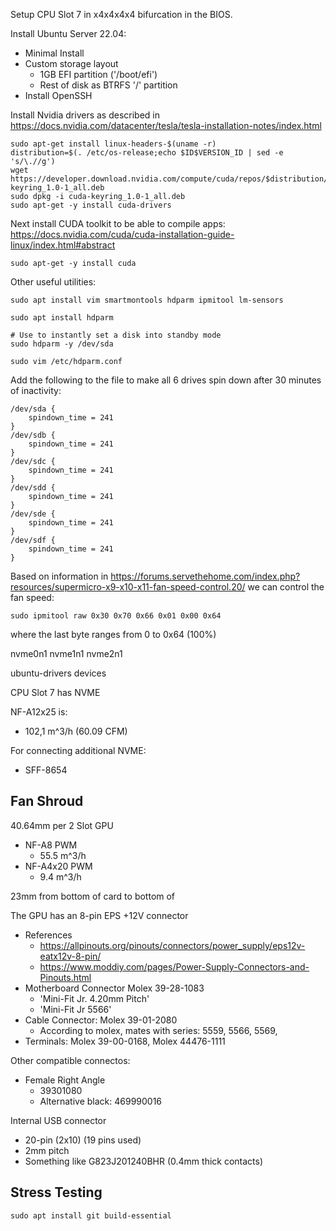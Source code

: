 Setup CPU Slot 7 in x4x4x4x4 bifurcation in the BIOS.

Install Ubuntu Server 22.04:
- Minimal Install
- Custom storage layout
  - 1GB EFI partition ('/boot/efi')
  - Rest of disk as BTRFS '/' partition
- Install OpenSSH

Install Nvidia drivers as described in https://docs.nvidia.com/datacenter/tesla/tesla-installation-notes/index.html

```
sudo apt-get install linux-headers-$(uname -r)
distribution=$(. /etc/os-release;echo $ID$VERSION_ID | sed -e 's/\.//g')
wget https://developer.download.nvidia.com/compute/cuda/repos/$distribution/x86_64/cuda-keyring_1.0-1_all.deb
sudo dpkg -i cuda-keyring_1.0-1_all.deb
sudo apt-get -y install cuda-drivers
```

Next install CUDA toolkit to be able to compile apps: https://docs.nvidia.com/cuda/cuda-installation-guide-linux/index.html#abstract

```
sudo apt-get -y install cuda
```


Other useful utilities:

```
sudo apt install vim smartmontools hdparm ipmitool lm-sensors
```



```
sudo apt install hdparm

# Use to instantly set a disk into standby mode
sudo hdparm -y /dev/sda

sudo vim /etc/hdparm.conf
```

Add the following to the file to make all 6 drives spin down after 30 minutes of inactivity:

```
/dev/sda {
    spindown_time = 241
}
/dev/sdb {
    spindown_time = 241
}
/dev/sdc {
    spindown_time = 241
}
/dev/sdd {
    spindown_time = 241
}
/dev/sde {
    spindown_time = 241
}
/dev/sdf {
    spindown_time = 241
}
```

Based on information in https://forums.servethehome.com/index.php?resources/supermicro-x9-x10-x11-fan-speed-control.20/ we can control the fan speed:

```
sudo ipmitool raw 0x30 0x70 0x66 0x01 0x00 0x64
```

where the last byte ranges from 0 to 0x64 (100%)



nvme0n1
nvme1n1
nvme2n1


ubuntu-drivers devices

CPU Slot 7 has NVME



NF-A12x25 is:
- 102,1 m^3/h (60.09 CFM)


For connecting additional NVME:
- SFF-8654

## Fan Shroud

40.64mm per 2 Slot GPU

- NF-A8 PWM
  - 55.5 m^3/h
- NF-A4x20 PWM
  - 9.4 m^3/h

23mm from bottom of card to bottom of 


The GPU has an 8-pin EPS +12V connector
- References
  - https://allpinouts.org/pinouts/connectors/power_supply/eps12v-eatx12v-8-pin/
  - https://www.moddiy.com/pages/Power-Supply-Connectors-and-Pinouts.html
- Motherboard Connector Molex 39-28-1083
  - 'Mini-Fit Jr. 4.20mm Pitch'
  - 'Mini-Fit Jr 5566'
- Cable Connector: Molex 39-01-2080
  - According to molex, mates with series: 5559, 5566, 5569, 
- Terminals: Molex 39-00-0168, Molex 44476-1111

Other compatible connectos:
- Female Right Angle
  - 39301080
  - Alternative black:  469990016


Internal USB connector
- 20-pin (2x10) (19 pins used)
- 2mm pitch
- Something like G823J201240BHR (0.4mm thick contacts)

## Stress Testing


```
sudo apt install git build-essential
```

